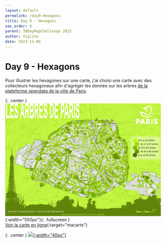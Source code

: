 ```yaml
---
layout: default
permalink: /day9-Hexagons
title: Day 9 - Hexagons
nav_order: 9
parent: 30DayMapChallenge 2023
author: Viglino
date: 2023-11-09
---
```

# Day 9 - Hexagons

Pour illustrer les hexagones sur une carte, j'ai choisi une carte avec des collecteurs hexagonaux afin d'agréger les donnée sur les arbres [de la plateforme opendata de la ville de Paris](https://opendata.paris.fr/explore/dataset/les-arbres).

{: .center }
![](./day9-hexagones.jpg){:width="550px"}{: .fullscreen }    
[Voir la carte en ligne](https://macarte.ign.fr/carte/e7CmcF/Les-arbres-de-Paris){:target="macarte"}

{: .center }
[![](https://upload.wikimedia.org/wikipedia/commons/5/5a/X_icon_2.svg){:width="40px"}](https://twitter.com/jmviglino/status/1722531070229270920)
